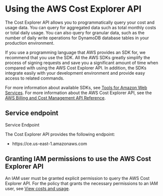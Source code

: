 # Using the AWS Cost Explorer API<a name="ce-api"></a>

The Cost Explorer API allows you to programmatically query your cost and usage data\. You can query for aggregated data such as total monthly costs or total daily usage\. You can also query for granular data, such as the number of daily write operations for DynamoDB database tables in your production environment\. 

If you use a programming language that AWS provides an SDK for, we recommend that you use the SDK\. All the AWS SDKs greatly simplify the process of signing requests and save you a significant amount of time when compared with using the AWS Cost Explorer API\. In addition, the SDKs integrate easily with your development environment and provide easy access to related commands\.

For more information about available SDKs, see [Tools for Amazon Web Services](https://aws.amazon.com/tools)\. For more information about the AWS Cost Explorer API, see the [AWS Billing and Cost Management API Reference](https://docs.aws.amazon.com/aws-cost-management/latest/APIReference/)\.

## Service endpoint<a name="ce-endpoint"></a>

Service Endpoint

The Cost Explorer API provides the following endpoint:
+ https://ce\.us\-east\-1\.amazonaws\.com

## Granting IAM permissions to use the AWS Cost Explorer API<a name="ce-iam"></a>

An IAM user must be granted explicit permission to query the AWS Cost Explorer API\. For the policy that grants the necessary permissions to an IAM user, see [View costs and usage](billing-example-policies.md#example-policy-ce-api)\. 